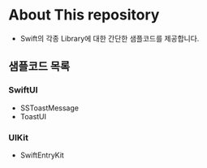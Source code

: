 # About This repository
* Swift의 각종 Library에 대한 간단한 샘플코드를 제공합니다.

## 샘플코드 목록

### SwiftUI
* SSToastMessage
* ToastUI

### UIKit
* SwiftEntryKit


